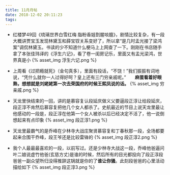 ```yaml
---
title: 11月月帖
date: 2018-12-02 20:11:23
tags:
---
```


 
* 红楼梦49回《琉璃世界白雪红梅 脂粉香娃割腥啖膻》，剧情比较复杂，有一段大概讲贾宝玉发现林黛玉和薛宝钗关系变好了，所以拿“是几时孟光接了梁鸿案”调侃林黛玉。书读的少不知道什么梗马上上网查了一下。刚刚在书店随手拿了本张佳玮译的《浮生六记》，看了卷一闺房记乐，里面又有孟光梁鸿，世界真是小 <!-- more -->
{% asset_img 浮生六记.png %}


* 上周看《过把瘾就死》（金句真多），里面有段话，“不饶！”我们振振有词地说，“凭什么就你一人过得好呵？皇上还有三门穷亲戚呢。”　　**麻蛋看着好眼熟，想想就是刘姥姥第一次去荣国府的时候王熙凤说的话。**
{% asset_img 穷亲戚.png %}

* 天龙里快结束的一回，讲的是慕容复认段延庆做义父要逼段正淳让给段延庆，段正淳不肯然后慕容复把他几个女人都杀了。史航最近的节目上说天龙里最让他感动的一段是，段正淳在他第一个女人被杀以后已经决定不活了，他一说倒想起来有点印象
{% asset_img 段正淳1.png %}

* 天龙里最霸气的是乔峰在少林寺大战庄聚贤慕容复和丁春秋那一段，全场都要起来合围干乔峰，段王爷还是比较雷锋的
{% asset_img 段正淳2.png %}

* 我个人最最最喜欢的一段，以前写过。还是少林寺大战这一段，乔峰他爸逼问叶二娘说虚竹他爸(玄慈方丈)是谁的时候，然后所有的目光都投向了段正淳段爸爸一副众望所归没得推辞这锅就是你的了**谁让你骚**。此刻段爸爸的心里活动描绘如下
{% asset_img 段正淳3.png %}
